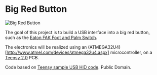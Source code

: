 # Big Red Button

![Big Red Button](http://www.moeller.net/images/content/indu_switchgear/produkte_loesungen/Fak.jpg)


The goal of this project is to build a USB interface into a big red
button, such as the [Eaton FAK Foot and Palm Switch](http://www.moeller.net/en/products_solutions/motor_applications/command/control_circuit_devices/stop_buttons.jsp).

The electronics will be realized using an (ATMEGA32U4)[http://www.atmel.com/devices/atmega32u4.aspx] microcontroller, on a [Teensy 2.0](https://www.pjrc.com/teensy/) PCB.

Code based on [Teensy sample USB HID code](https://www.pjrc.com/teensy/usb_keyboard.html). Public Domain.


